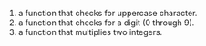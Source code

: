 1. a function that checks for uppercase character.
2. a function that checks for a digit (0 through 9).
3. a function that multiplies two integers.


